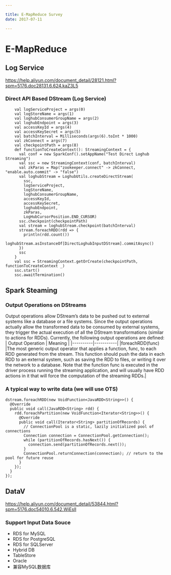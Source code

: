 ```yaml
---

title: E-MapReduce Survey
date: 2017-07-11

---
```



# E-MapReduce 

## Log Service
https://help.aliyun.com/document_detail/28121.html?spm=5176.doc28131.6.624.kaZ3L5
###  Direct API Based DStream (Log Service)
```
    val logServiceProject = args(0)
    val logStoreName = args(1)
    val loghubConsumerGroupName = args(2)
    val loghubEndpoint = args(3)
    val accessKeyId = args(4)
    val accessKeySecret = args(5)
    val batchInterval = Milliseconds(args(6).toInt * 1000)
    val zkConnect = args(7)
    val checkpointPath = args(8)
    def functionToCreateContext(): StreamingContext = {
      val conf = new SparkConf().setAppName("Test Direct Loghub Streaming")
      val ssc = new StreamingContext(conf, batchInterval)
      val zkParas = Map("zookeeper.connect" -> zkConnect, "enable.auto.commit" -> "false")
      val loghubStream = LoghubUtils.createDirectStream(
        ssc,
        logServiceProject,
        logStoreName,
        loghubConsumerGroupName,
        accessKeyId,
        accessKeySecret,
        loghubEndpoint,
        zkParas,
        LogHubCursorPosition.END_CURSOR)
      ssc.checkpoint(checkpointPath)
      val stream = loghubStream.checkpoint(batchInterval)
      stream.foreachRDD(rdd => {
        println(rdd.count())
        loghubStream.asInstanceOf[DirectLoghubInputDStream].commitAsync()
      })
      ssc
    }
    val ssc = StreamingContext.getOrCreate(checkpointPath, functionToCreateContext _)
    ssc.start()
    ssc.awaitTermination()
```
## Spark Steaming
### Output Operations on DStreams
Output operations allow DStream’s data to be pushed out to external systems like a database or a file systems. Since the output operations actually allow the transformed data to be consumed by external systems, they trigger the actual execution of all the DStream transformations (similar to actions for RDDs). Currently, the following output operations are defined:
| Output Operation | Meaning |
|----------|-----------|
|foreachRDD(func)	|The most generic output operator that applies a function, func, to each RDD generated from the stream. This function should push the data in each RDD to an external system, such as saving the RDD to files, or writing it over the network to a database. Note that the function func is executed in the driver process running the streaming application, and will usually have RDD actions in it that will force the computation of the streaming RDDs.|

### A typical way to write data (we will use OTS)
```
dstream.foreachRDD(new VoidFunction<JavaRDD<String>>() {
  @Override
  public void call(JavaRDD<String> rdd) {
    rdd.foreachPartition(new VoidFunction<Iterator<String>>() {
      @Override
      public void call(Iterator<String> partitionOfRecords) {
        // ConnectionPool is a static, lazily initialized pool of connections
        Connection connection = ConnectionPool.getConnection();
        while (partitionOfRecords.hasNext()) {
          connection.send(partitionOfRecords.next());
        }
        ConnectionPool.returnConnection(connection); // return to the pool for future reuse
      }
    });
  }
});
```

## DataV
https://help.aliyun.com/document_detail/53844.html?spm=5176.doc54010.6.542.WiEsll
### Support Input Data Souce
* RDS for MySQL
* RDS for PostgreSQL
* RDS for SQLServer
* Hybrid DB
* TableStore
* Oracle
* 兼容MySQL数据库